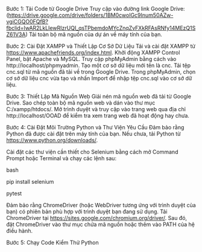 Bước 1: Tải Code từ Google Drive
Truy cập vào đường link Google Drive: (https://drive.google.com/drive/folders/1BM0cwoIGc9Inum50AZw-vgiCGQO0FQfB?fbclid=IwAR2LkLIewRIzrUQI_qsTPbemdoMYcZnqZvFXkRFAsRNfy14MEzQ1SZ61V3A)
Tải toàn bộ mã nguồn của dự án về máy tính của bạn.


Bước 2: Cài Đặt XAMPP và Thiết Lập Cơ Sở Dữ Liệu
Tải và cài đặt XAMPP từ https://www.apachefriends.org/index.html.
Khởi động XAMPP Control Panel, bật Apache và MySQL.
Truy cập phpMyAdmin bằng cách vào http://localhost/phpmyadmin.
Tạo một cơ sở dữ liệu mới tên là cnc.
Tải tệp cnc.sql từ mã nguồn đã tải về trong Google Drive.
Trong phpMyAdmin, chọn cơ sở dữ liệu cnc vừa tạo và nhấn Import để nhập tệp cnc.sql vào cơ sở dữ liệu.


Bước 3: Thiết Lập Mã Nguồn Web
Giải nén mã nguồn web đã tải từ Google Drive.
Sao chép toàn bộ mã nguồn web và dán vào thư mục C:/xampp/htdocs/.
Mở trình duyệt và truy cập vào trang web qua địa chỉ http://localhost/OOAD để kiểm tra xem trang web đã hoạt động hay chưa.


Bước 4: Cài Đặt Môi Trường Python và Thư Viện Yêu Cầu
Đảm bảo rằng Python đã được cài đặt trên máy tính của bạn. Nếu chưa, tải Python từ https://www.python.org/downloads/.

Cài đặt các thư viện cần thiết cho Selenium bằng cách mở Command Prompt hoặc Terminal và chạy các lệnh sau:

bash

pip install selenium

pytest


Đảm bảo rằng ChromeDriver (hoặc WebDriver tương ứng với trình duyệt của bạn) có phiên bản phù hợp với trình duyệt bạn đang sử dụng. Tải ChromeDriver tại https://sites.google.com/chromium.org/driver/. Sau đó, đặt ChromeDriver vào thư mục chứa mã nguồn hoặc thêm vào PATH của hệ điều hành.

Bước 5: Chạy Code Kiểm Thử Python
